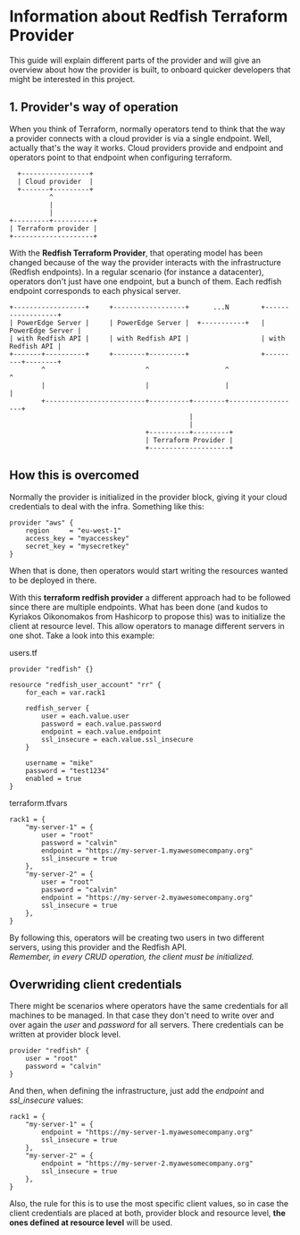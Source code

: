 # Information about Redfish Terraform Provider
This guide will explain different parts of the provider and will give an overview about how the provider is built, to onboard quicker developers that might be interested in this project.  

## 1. Provider's way of operation
When you think of Terraform, normally operators tend to think that the way a provider connects with a cloud provider is via a single endpoint. Well, actually that's the way it works. Cloud providers provide and endpoint and operators point to that endpoint when configuring terraform.  
~~~
  +-----------------+
  | Cloud provider  |
  +-------+---------+
          ^
          |
          |
+---------+----------+
| Terraform provider |
+--------------------+
~~~

With the **Redfish Terraform Provider**, that operating model has been changed because of the way the provider interacts with the infrastructure (Redfish endpoints).
In a regular scenario (for instance a datacenter), operators don't just have one endpoint, but a bunch of them. Each redfish endpoint corresponds to each physical server.  
~~~
+------------------+     +------------------+      ...N        +------------------+
| PowerEdge Server |     | PowerEdge Server |  +-----------+   | PowerEdge Server |
| with Redfish API |     | with Redfish API |                  | with Redfish API |
+-------+----------+     +--------+---------+                  +---------+--------+
        ^                         ^                   ^                  ^
        |                         |                   |                  |
        +-------------------------+----------+--------+------------------+
                                             |
                                             |
                                  +----------+---------+
                                  | Terraform Provider |
                                  +--------------------+

~~~

## How this is overcomed
Normally the provider is initialized in the provider block, giving it your cloud credentials to deal with the infra. Something like this:
~~~	
provider "aws" {
	region     = "eu-west-1"
	access_key = "myaccesskey"
	secret_key = "mysecretkey"
}
~~~
When that is done, then operators would start writing the resources wanted to be deployed in there.  

  
With this **terraform redfish provider** a different approach had to be followed since there are multiple endpoints. What has been done (and kudos to Kyriakos Oikonomakos from Hashicorp to propose this) was to initialize the client at resource level. This allow operators to manage different servers in one shot. Take a look into this example:  
    
users.tf
~~~
provider "redfish" {}

resource "redfish_user_account" "rr" {
    for_each = var.rack1

    redfish_server {
        user = each.value.user
        password = each.value.password
        endpoint = each.value.endpoint
        ssl_insecure = each.value.ssl_insecure
    }      

    username = "mike"
    password = "test1234"
    enabled = true
}
~~~
  

terraform.tfvars
~~~
rack1 = {
    "my-server-1" = {
        user = "root"
        password = "calvin"
        endpoint = "https://my-server-1.myawesomecompany.org"
        ssl_insecure = true
    },
    "my-server-2" = {
        user = "root"
        password = "calvin"
        endpoint = "https://my-server-2.myawesomecompany.org"
        ssl_insecure = true
    },
}
~~~
  
By following this, operators will be creating two users in two different servers, using this provider and the Redfish API.  
*Remember, in every CRUD operation, the client must be initialized.*

## Overwriding client credentials
There might be scenarios where operators have the same credentials for all machines to be managed. In that case they don't need to write over and over again the *user* and *password* for all servers. There credentials can be written at provider block level. 
~~~
provider "redfish" {
    user = "root"
    password = "calvin"
}
~~~
And then, when defining the infrastructure, just add the *endpoint* and *ssl_insecure* values:

~~~
rack1 = {
    "my-server-1" = {
        endpoint = "https://my-server-1.myawesomecompany.org"
        ssl_insecure = true
    },
    "my-server-2" = {
        endpoint = "https://my-server-2.myawesomecompany.org"
        ssl_insecure = true
    },
}
~~~

Also, the rule for this is to use the most specific client values, so in case the client credentials are placed at both, provider block and resource level, **the ones defined at resource level** will be used. 
  